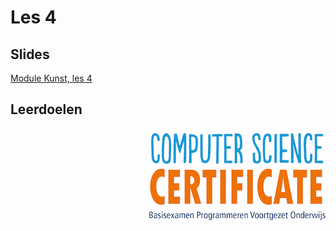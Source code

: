 # Les 4

## Slides  
[Module Kunst, les 4](https://slides.com/vhto/kunst4)

## Leerdoelen

<img src="../../img/logoCSCert_10cm.jpg" align="right">